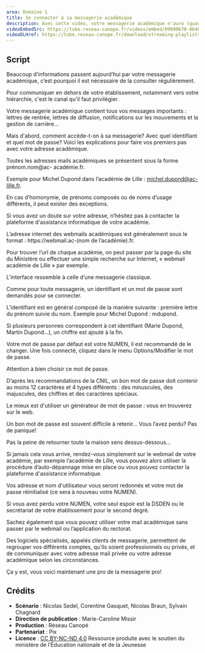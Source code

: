 ```yaml
---
area: Domaine 1
title: Se connecter à sa messagerie académique
description: Avec cette vidéo, votre messagerie académique n'aura (quasiment) plus de secret pour vous !
videoEmbedSrc: https://tube.reseau-canope.fr/videos/embed/09090670-0b40-478d-86b7-383451e602e8
videoDLHref: https://tube.reseau-canope.fr/download/streaming-playlists/hls/videos/09090670-0b40-478d-86b7-383451e602e8-1080-fragmented.mp4
---
```


## Script

Beaucoup d’informations passent aujourd’hui par votre messagerie académique, c’est
pourquoi il est nécessaire de la consulter régulièrement.

Pour communiquer en dehors de votre établissement, notamment vers votre hiérarchie,
c'est le canal qu'il faut privilégier.

Votre messagerie académique contient tous vos messages importants : lettres de rentrée,
lettres de diffusion, notifications sur les mouvements et la gestion de carrière...

Mais d'abord, comment accède-t-on à sa messagerie? Avec quel identifiant et quel mot de
passe? Voici les explications pour faire vos premiers pas avec votre adresse académique.

Toutes les adresses mails académiques se présentent sous la forme prénom.nom@ac-
académie.fr.

Exemple pour Michel Dupond dans l’académie de Lille : michel.dupond@ac-lille.fr.

En cas d’homonymie, de prénoms composés ou de noms d’usage différents, il peut exister
des exceptions.

Si vous avez un doute sur votre adresse, n’hésitez pas à contacter la plateforme d'assistance
informatique de votre académie.

L’adresse internet des webmails académiques est généralement sous le format :
https://webmail.ac-(nom de l’académie).fr.

Pour trouver l’url de chaque académie, on peut passer par la page du site du Ministère ou
effectuer une simple recherche sur Internet, « webmail académie de Lille » par exemple.

L’interface ressemble à celle d’une messagerie classique.

Comme pour toute messagerie, un identifiant et un mot de passe sont demandés pour se
connecter.

L’identifiant est en général composé de la manière suivante : première lettre du prénom
suivie du nom. Exemple pour Michel Dupond : mdupond.


Si plusieurs personnes correspondent à cet identifiant (Marie Dupond, Martin Dupond...), un
chiffre est ajouté à la fin.

Votre mot de passe par défaut est votre NUMEN, il est recommandé de le changer. Une fois
connecté, cliquez dans le menu Options/Modifier le mot de passe.

Attention à bien choisir ce mot de passe.

D’après les recommandations de la CNIL, un bon mot de passe doit contenir au moins 12
caractères et 4 types différents : des minuscules, des majuscules, des chiffres et des
caractères spéciaux.

Le mieux est d'utiliser un générateur de mot de passe : vous en trouverez sur le web.

Un bon mot de passe est souvent difficile à retenir... Vous l’avez perdu? Pas de panique!

Pas la peine de retourner toute la maison sens dessus-dessous...

Si jamais cela vous arrive, rendez-vous simplement sur le webmail de votre académie, par
exemple l’académie de Lille, vous pouvez alors utiliser la procédure d’auto-dépannage mise
en place ou vous pouvez contacter la plateforme d'assistance informatique.

Vos adresse et nom d'utilisateur vous seront redonnés et votre mot de passe réinitialisé (ce
sera à nouveau votre NUMEN).

Si vous avez perdu votre NUMEN, votre seul espoir est la DSDEN ou le secrétariat de votre
établissement pour le second degré.

Sachez également que vous pouvez utiliser votre mail académique sans passer par le
webmail ou l’application du rectorat.

Des logiciels spécialisés, appelés clients de messagerie, permettent de regrouper vos
différents comptes, qu’ils soient professionnels ou privés, et de communiquer avec votre
adresse mail privée ou votre adresse académique selon les circonstances.

Ça y est, vous voici maintenant une pro de la messagerie pro!

## Crédits

- **Scénario** : Nicolas Sedel, Corentine Gasquet, Nicolas Braun, Sylvain Chagnard
- **Direction de publication** : Marie-Caroline Missir
- **Production** : Réseau Canopé
- **Partenariat** : Pix
- **Licence** : [CC BY-NC-ND 4.0](https://creativecommons.org/licenses/by-nc-nd/4.0/deed.fr)
Ressource produite avec le soutien du ministère de l’Éducation nationale et de la Jeunesse
